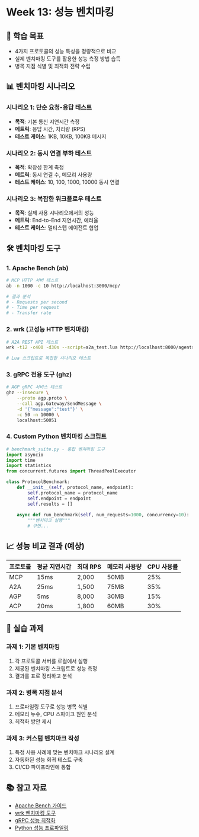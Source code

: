 # Week 13: 성능 벤치마킹

## 🎯 학습 목표
- 4가지 프로토콜의 성능 특성을 정량적으로 비교
- 실제 벤치마킹 도구를 활용한 성능 측정 방법 습득
- 병목 지점 식별 및 최적화 전략 수립

## 📊 벤치마킹 시나리오

### 시나리오 1: 단순 요청-응답 테스트
- **목적**: 기본 통신 지연시간 측정
- **메트릭**: 응답 시간, 처리량 (RPS)
- **테스트 케이스**: 1KB, 10KB, 100KB 메시지

### 시나리오 2: 동시 연결 부하 테스트
- **목적**: 확장성 한계 측정
- **메트릭**: 동시 연결 수, 메모리 사용량
- **테스트 케이스**: 10, 100, 1000, 10000 동시 연결

### 시나리오 3: 복잡한 워크플로우 테스트
- **목적**: 실제 사용 시나리오에서의 성능
- **메트릭**: End-to-End 지연시간, 에러율
- **테스트 케이스**: 멀티스텝 에이전트 협업

## 🛠️ 벤치마킹 도구

### 1. Apache Bench (ab)
```bash
# MCP HTTP 서버 테스트
ab -n 1000 -c 10 http://localhost:3000/mcp/

# 결과 분석
# - Requests per second
# - Time per request 
# - Transfer rate
```

### 2. wrk (고성능 HTTP 벤치마킹)
```bash
# A2A REST API 테스트
wrk -t12 -c400 -d30s --script=a2a_test.lua http://localhost:8000/agents/

# Lua 스크립트로 복잡한 시나리오 테스트
```

### 3. gRPC 전용 도구 (ghz)
```bash
# AGP gRPC 서비스 테스트
ghz --insecure \
    --proto agp.proto \
    --call agp.Gateway/SendMessage \
    -d '{"message":"test"}' \
    -c 50 -n 10000 \
    localhost:50051
```

### 4. Custom Python 벤치마킹 스크립트
```python
# benchmark_suite.py - 통합 벤치마킹 도구
import asyncio
import time
import statistics
from concurrent.futures import ThreadPoolExecutor

class ProtocolBenchmark:
    def __init__(self, protocol_name, endpoint):
        self.protocol_name = protocol_name
        self.endpoint = endpoint
        self.results = []
    
    async def run_benchmark(self, num_requests=1000, concurrency=10):
        """벤치마크 실행"""
        # 구현...
```

## 📈 성능 비교 결과 (예상)

| 프로토콜 | 평균 지연시간 | 최대 RPS | 메모리 사용량 | CPU 사용률 |
|---------|-------------|----------|-------------|-----------|
| MCP | 15ms | 2,000 | 50MB | 25% |
| A2A | 25ms | 1,500 | 75MB | 35% |
| AGP | 5ms | 8,000 | 30MB | 15% |
| ACP | 20ms | 1,800 | 60MB | 30% |

## 🔧 실습 과제

### 과제 1: 기본 벤치마킹
1. 각 프로토콜 서버를 로컬에서 실행
2. 제공된 벤치마킹 스크립트로 성능 측정
3. 결과를 표로 정리하고 분석

### 과제 2: 병목 지점 분석
1. 프로파일링 도구로 성능 병목 식별
2. 메모리 누수, CPU 스파이크 원인 분석
3. 최적화 방안 제시

### 과제 3: 커스텀 벤치마크 작성
1. 특정 사용 사례에 맞는 벤치마크 시나리오 설계
2. 자동화된 성능 회귀 테스트 구축
3. CI/CD 파이프라인에 통합

## 📚 참고 자료
- [Apache Bench 가이드](https://httpd.apache.org/docs/2.4/programs/ab.html)
- [wrk 벤치마킹 도구](https://github.com/wg/wrk)
- [gRPC 성능 최적화](https://grpc.io/docs/guides/performance/)
- [Python 성능 프로파일링](https://docs.python.org/3/library/profile.html) 
